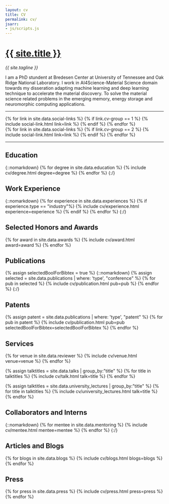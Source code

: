 ```yaml
---
layout: cv
title: CV
permalink: cv/
jsarr:
- js/scripts.js
---
```


<h1 id="cv-title"><a href="{{ site.url }}"> {{ site.title }} </a></h1>

<p id="cv-subtitle"><i> {{ site.tagline }} </i></p>


<div>
	I am a PhD stundent at Bredesen Center at University of Tennessee and Oak Ridge National Laboratory. I work in AI4Science-Material Science domain towards my disseration adapting machine learning and deep learning technique to accelerate the material discovery. To solve the material science related problems in the emerging memory, energy storage and neuromorphic computing applications.   
</div>

***

<div class="cv-image-links-wrapper">
	<div class="cv-image-links">
		{% for link in site.data.social-links %}
			{% if link.cv-group == 1 %}
				{% include social-link.html link=link %}
			{% endif %}
		{% endfor %}
	</div>
	<div class="cv-image-links">
		{% for link in site.data.social-links %}
			{% if link.cv-group == 2 %}
				{% include social-link.html link=link %}
			{% endif %}
		{% endfor %}
	</div>
</div>

***

## Education
{::nomarkdown} 
{% for degree in site.data.education %}
{% include cv/degree.html degree=degree %}
{% endfor %}
{:/}

## Work Experience
{::nomarkdown}
{% for experience in site.data.experiences %}
{% if experience.type == "industry"%}
{% include cv/experience.html experience=experience %}
{% endif %}
{% endfor %}
{:/}

## Selected Honors and Awards

{% for award in site.data.awards %}
{% include cv/award.html award=award %}
{% endfor %}




## Publications

{% assign selectedBoolForBibtex = true %}
{::nomarkdown}
{% assign selected = site.data.publications | where: 'type', "conference" %}
{% for pub in selected %}
{% include cv/publication.html pub=pub %}
{% endfor %}
{:/}


## Patents

{% assign patent = site.data.publications | where: 'type', "patent" %}
{% for pub in patent %}
{% include cv/publication.html pub=pub selectedBoolForBibtex=selectedBoolForBibtex %}
{% endfor %}

## Services

{% for venue in site.data.reviewer %} 
{% include cv/venue.html venue=venue %} 
{% endfor %}

{% assign talktitles = site.data.talks | group_by:"title" %}
{% for title in talktitles %}
{% include cv/talk.html talk=title %}
{% endfor %}


{% assign talktitles = site.data.university_lectures | group_by:"title" %}
{% for title in talktitles %}
{% include cv/university_lectures.html talk=title %}
{% endfor %}

## Collaborators and Interns

{::nomarkdown}
{% for mentee in site.data.mentoring %}
{% include cv/mentee.html mentee=mentee %}
{% endfor %}
{:/}

## Articles and Blogs

{% for blogs in site.data.blogs %}
{% include cv/blogs.html blogs=blogs %}
{% endfor %}

## Press

{% for press in site.data.press %}
{% include cv/press.html press=press %}
{% endfor %}




